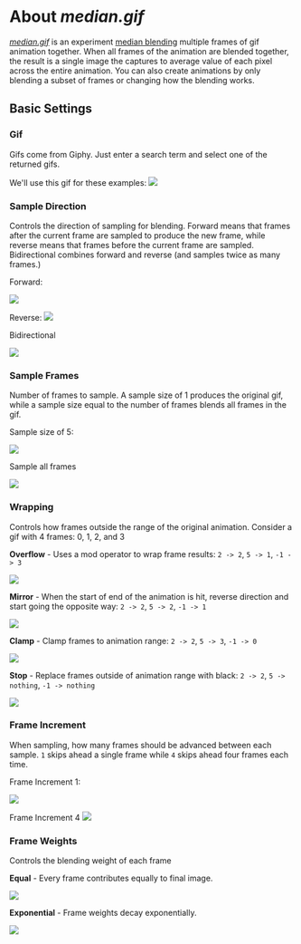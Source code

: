 # About *median.gif*

*[median.gif](site)* is an experiment [median blending](http://petapixel.com/2013/05/29/a-look-at-reducing-noise-in-photographs-using-median-blending/) multiple frames of gif animation together. When all frames of the animation are blended together, the result is a single image the captures to average value of each pixel across the entire animation. You can also create animations by only blending a subset of frames or changing how the blending works.

## Basic Settings

### Gif
Gifs come from Giphy. Just enter a search term and select one of the returned gifs.

We'll use this gif for these examples:
![](https://raw.githubusercontent.com/mattbierner/median-gif/gh-pages/documentation/images/original.gif)

### Sample Direction
Controls the direction of sampling for blending. Forward means that frames after the current frame are sampled to produce the new frame, while reverse means that frames before the current frame are sampled. Bidirectional combines forward and reverse (and samples twice as many frames.)

Forward:

![](https://raw.githubusercontent.com/mattbierner/median-gif/gh-pages/documentation/images/example.gif)


Reverse:
![](https://raw.githubusercontent.com/mattbierner/median-gif/gh-pages/documentation/images/revese.gif)

Bidirectional

![](https://raw.githubusercontent.com/mattbierner/median-gif/gh-pages/documentation/images/bidirectional.gif)


### Sample Frames
Number of frames to sample. A sample size of 1 produces the original gif, while a sample size equal to the number of frames blends all frames in the gif.

Sample size of 5:

![](https://raw.githubusercontent.com/mattbierner/median-gif/gh-pages/documentation/images/sample-5.gif)

Sample all frames

![](https://raw.githubusercontent.com/mattbierner/median-gif/gh-pages/documentation/images/sample-all.gif)


### Wrapping
Controls how frames outside the range of the original animation. Consider a gif with 4 frames: 0, 1, 2, and 3

**Overflow** - Uses a mod operator to wrap frame results: `2 -> 2`, `5 -> 1`, `-1 -> 3`

![](https://raw.githubusercontent.com/mattbierner/median-gif/gh-pages/documentation/images/example.gif)


**Mirror** - When the start of end of the animation is hit, reverse direction and start going the opposite way: `2 -> 2`, `5 -> 2`, `-1 -> 1`

![](https://raw.githubusercontent.com/mattbierner/median-gif/gh-pages/documentation/images/mirror.gif)


**Clamp** - Clamp frames to animation range: `2 -> 2`, `5 -> 3`, `-1 -> 0`

![](https://raw.githubusercontent.com/mattbierner/median-gif/gh-pages/documentation/images/clamp.gif)


**Stop** - Replace frames outside of animation range with black: `2 -> 2`, `5 -> nothing`, `-1 -> nothing`

![](https://raw.githubusercontent.com/mattbierner/median-gif/gh-pages/documentation/images/stop.gif)


### Frame Increment
When sampling, how many frames should be advanced between each sample. `1` skips ahead a single frame while `4` skips ahead four frames each time.

Frame Increment 1:

![](https://raw.githubusercontent.com/mattbierner/median-gif/gh-pages/documentation/images/example.gif)

Frame Increment 4
![](https://raw.githubusercontent.com/mattbierner/median-gif/gh-pages/documentation/images/increment-4.gif)


### Frame Weights
Controls the blending weight of each frame

**Equal** - Every frame contributes equally to final image.

![](https://raw.githubusercontent.com/mattbierner/median-gif/gh-pages/documentation/images/example.gif)

**Exponential** - Frame weights decay exponentially. 

![](https://raw.githubusercontent.com/mattbierner/median-gif/gh-pages/documentation/images/exponential-5.gif)




[site]: https://mattbierner.github.io/median-gif/